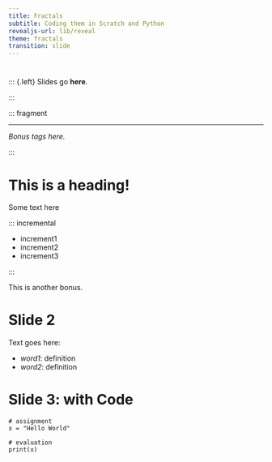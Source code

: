 ```yaml
---
title: Fractals
subtitle: Coding them in Scratch and Python
revealjs-url: lib/reveal
theme: fractals
transition: slide
---
```


# 

::: {.left}
Slides go **here**.


:::

::: fragment

---
*Bonus tags here.*

:::

# This is a heading!

<p class="left">
Some text here
</p>

::: incremental

* increment1
* increment2
* increment3

:::

<p class="left fragment">
This is another bonus.
</p>

# Slide 2

Text goes here:

* *word1*: definition
* *word2*: definition

# Slide 3: with Code

~~~~ {.python .numberLines}
# assignment
x = "Hello World"

# evaluation
print(x) 
~~~~

